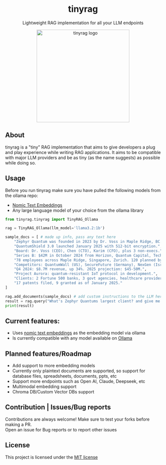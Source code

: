 <div align="center">
  <h1>tinyrag</h1>
  <p>Lightweight RAG implementation for all your LLM endpoints</p>
 <img src="https://raw.githubusercontent.com/divine-architect/tinyrag/refs/heads/main/tinyrag.png" width="300" alt="tinyrag logo">
  
</div>

## About
tinyrag is a "tiny" RAG implementation that aims to give developers a plug and play experience while writing RAG applications.
It aims to be compatible with major LLM providers and be as tiny (as the name suggests) as possible while doing so.

## Usage
Before you run tinyrag make sure you have pulled the following models from the ollama repo:
- [Nomic Text Embeddings](https://ollama.com/library/nomic-embed-text)
- Any large language model of your choice from the ollama library
```python
from tinyrag.tinyrag import TinyRAG_Ollama

rag = TinyRAG_Ollama(llm_model='llama3.2:1b')

sample_docs = [ # made up info, pass any text here
    "Zephyr Quantum was founded in 2023 by Dr. Voss in Maple Ridge, BC.",
    "QuantumShield 3.0 launched January 2025 with 512-bit encryption.",
    "Board: Dr. Voss (CEO), Chen (CTO), Karim (CFO), plus 3 non-execs.",
    "Series B: $42M in October 2024 from Horizon, Quantum Capital, TechFusion.",
    "78 employees across Maple Ridge, Singapore, Zurich. 120 planned by end of 2025.",
    "Competitors: QuantumWall (US), SecureFuture (Germany), NexGen (Israel).",
    "Q4 2024: $8.7M revenue, up 34%. 2025 projection: $45-50M.",
    "Project Aurora: quantum-resistant IoT protocol in development.",
    "Clients: 2 Fortune 500 banks, 3 govt agencies, healthcare providers. Largest: GlobalBank.",
    "17 patents filed, 9 granted as of January 2025."
]

rag.add_documents(sample_docs) # add custom instructions to the LLM here if required
result = rag.query("What's Zephyr Quantums largest client? and give me more info about who their other clients are, be super verbose about it (do not makeup info and stick to the context)")
print(result)
```

## Current features:
- Uses [nomic text embeddings](https://ollama.com/library/nomic-embed-text) as the embedding model via ollama
- Is currently compatible with any model available on [Ollama](https://ollama.com/search)

## Planned features/Roadmap
- Add support to more embedding models
- Currently only plaintext documents are supported, so support for database files, spreadsheets, documents, ppts, etc
- Support more endpoints such as Open AI, Claude, Deepseek, etc
- Multimodal embedding support
- Chroma DB/Custom Vector DBs support

## Contribution | Issues/Bug reports
Contributions are always welcome! Make sure to test your forks before making a PR. \
Open an issue for Bug reports or to report other issues

## License
This project is licensed under the [MIT license](https://opensource.org/license/MIT)
